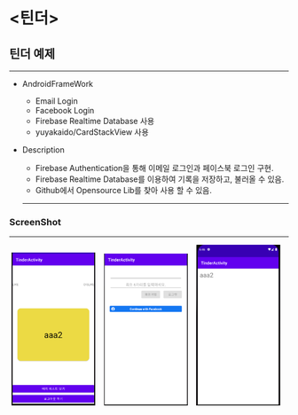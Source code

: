 # <틴더>
  
## 틴더 예제

-----

- AndroidFrameWork
    * Email Login
    * Facebook Login
    * Firebase Realtime Database 사용
    * yuyakaido/CardStackView 사용

- Description
    * Firebase Authentication을 통해 이메일 로그인과 페이스북 로그인 구현.
    * Firebase Realtime Database를 이용하여 기록을 저장하고, 불러올 수 있음.
    * Github에서 Opensource Lib를 찾아 사용 할 수 있음.


  ---
  
### ScreenShot
---

<p align="center">
  <img src="../../android_Thirty_Project/images/TinderActivity_Like.PNG" width="30%" alt="1.png">&nbsp;&nbsp;&nbsp;
  <img src="../../android_Thirty_Project/images/TinderActivity_Login.PNG" width="30%" alt="1.png">&nbsp;&nbsp;&nbsp;
  <img src="../../android_Thirty_Project/images/TinderActivity_MatchLikeList.PNG" width="30%" alt="1.png">&nbsp;&nbsp;&nbsp;
</p>
